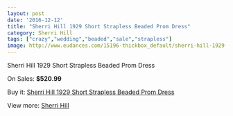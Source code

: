 ```yaml
---
layout: post
date: '2016-12-12'
title: "Sherri Hill 1929 Short Strapless Beaded Prom Dress"
category: Sherri Hill
tags: ["crazy","wedding","beaded","sale","strapless"]
image: http://www.eudances.com/15196-thickbox_default/sherri-hill-1929-short-strapless-beaded-prom-dress.jpg
---
```

Sherri Hill 1929 Short Strapless Beaded Prom Dress

On Sales: **$520.99**
<a href="https://www.eudances.com/en/sherri-hill/4502-sherri-hill-1929-short-strapless-beaded-prom-dress.html"><amp-img layout="responsive" width="600" height="600" src="//www.eudances.com/15196-thickbox_default/sherri-hill-1929-short-strapless-beaded-prom-dress.jpg" alt="Sherri Hill 1929 Short Strapless Beaded Prom Dress 0" /></a>
<a href="https://www.eudances.com/en/sherri-hill/4502-sherri-hill-1929-short-strapless-beaded-prom-dress.html"><amp-img layout="responsive" width="600" height="600" src="//www.eudances.com/15197-thickbox_default/sherri-hill-1929-short-strapless-beaded-prom-dress.jpg" alt="Sherri Hill 1929 Short Strapless Beaded Prom Dress 1" /></a>
<a href="https://www.eudances.com/en/sherri-hill/4502-sherri-hill-1929-short-strapless-beaded-prom-dress.html"><amp-img layout="responsive" width="600" height="600" src="//www.eudances.com/15198-thickbox_default/sherri-hill-1929-short-strapless-beaded-prom-dress.jpg" alt="Sherri Hill 1929 Short Strapless Beaded Prom Dress 2" /></a>
<a href="https://www.eudances.com/en/sherri-hill/4502-sherri-hill-1929-short-strapless-beaded-prom-dress.html"><amp-img layout="responsive" width="600" height="600" src="//www.eudances.com/15199-thickbox_default/sherri-hill-1929-short-strapless-beaded-prom-dress.jpg" alt="Sherri Hill 1929 Short Strapless Beaded Prom Dress 3" /></a>
<a href="https://www.eudances.com/en/sherri-hill/4502-sherri-hill-1929-short-strapless-beaded-prom-dress.html"><amp-img layout="responsive" width="600" height="600" src="//www.eudances.com/15200-thickbox_default/sherri-hill-1929-short-strapless-beaded-prom-dress.jpg" alt="Sherri Hill 1929 Short Strapless Beaded Prom Dress 4" /></a>
<a href="https://www.eudances.com/en/sherri-hill/4502-sherri-hill-1929-short-strapless-beaded-prom-dress.html"><amp-img layout="responsive" width="600" height="600" src="//www.eudances.com/15201-thickbox_default/sherri-hill-1929-short-strapless-beaded-prom-dress.jpg" alt="Sherri Hill 1929 Short Strapless Beaded Prom Dress 5" /></a>
<a href="https://www.eudances.com/en/sherri-hill/4502-sherri-hill-1929-short-strapless-beaded-prom-dress.html"><amp-img layout="responsive" width="600" height="600" src="//www.eudances.com/15202-thickbox_default/sherri-hill-1929-short-strapless-beaded-prom-dress.jpg" alt="Sherri Hill 1929 Short Strapless Beaded Prom Dress 6" /></a>
<a href="https://www.eudances.com/en/sherri-hill/4502-sherri-hill-1929-short-strapless-beaded-prom-dress.html"><amp-img layout="responsive" width="600" height="600" src="//www.eudances.com/15203-thickbox_default/sherri-hill-1929-short-strapless-beaded-prom-dress.jpg" alt="Sherri Hill 1929 Short Strapless Beaded Prom Dress 7" /></a>

Buy it: [Sherri Hill 1929 Short Strapless Beaded Prom Dress](https://www.eudances.com/en/sherri-hill/4502-sherri-hill-1929-short-strapless-beaded-prom-dress.html "Sherri Hill 1929 Short Strapless Beaded Prom Dress")

View more: [Sherri Hill](https://www.eudances.com/en/80-Sherri-Hill "Sherri Hill")